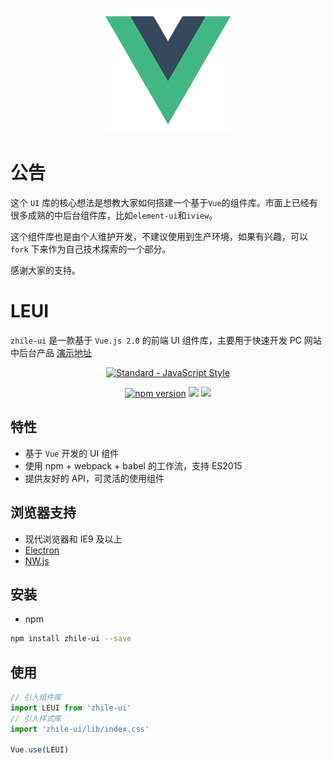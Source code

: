 <p align="center">
  <a href="https://at.aotu.io/">
    <img width="200" src="https://github.com/it-zhile/zhile-ui/blob/5ed67098bd7f08272254f78d557aacf318353528/src/assets/img/logo.png?raw=true">
  </a>
</p>

# 公告
这个 `UI` 库的核心想法是想教大家如何搭建一个基于`Vue`的组件库。市面上已经有很多成熟的中后台组件库，比如`element-ui`和`iview`。

这个组件库也是由个人维护开发，不建议使用到生产环境，如果有兴趣，可以 `fork` 下来作为自己技术探索的一个部分。

感谢大家的支持。

# LEUI

`zhile-ui` 是一款基于 `Vue.js 2.0` 的前端 UI 组件库，主要用于快速开发 PC 网站中后台产品
[演示地址](https://it-zhile.github.io/zhile-ui/#/)

<p align="center">
  <a href="https://github.com/feross/standard">
    <img src="https://cdn.rawgit.com/feross/standard/master/badge.svg" alt="Standard - JavaScript Style">
  </a>
</p>
<p align="center">
<a href="https://www.npmjs.com/package/vvui"><img src="https://img.shields.io/badge/npm-1.0.4-brightgreen.svg" alt="npm version"></a> 
  <img src="https://img.shields.io/badge/build-passing-brightgreen.svg">
  <a href="https://www.npmjs.com/package/vvui"><img src="https://img.shields.io/badge/licence-MIT-blue.svg"></a> 
</p>

## 特性

- 基于 `Vue` 开发的 UI 组件
- 使用 npm + webpack + babel 的工作流，支持 ES2015
- 提供友好的 API，可灵活的使用组件

## 浏览器支持

- 现代浏览器和 IE9 及以上
- [Electron](http://electron.atom.io/)
- [NW.js](http://nwjs.io)

## 安装

- npm 

```bash
npm install zhile-ui --save
```

## 使用

```js
// 引入组件库
import LEUI from 'zhile-ui' 
// 引入样式库
import 'zhile-ui/lib/index.css' 

Vue.use(LEUI)
```
